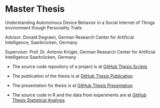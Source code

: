 # Master Thesis
Understanding Autonomous Device Behavior in a Social Internet of Things environment though Personality Traits

Advisor: Donald Degraen, German Research Center for Artificial Intelligence, Saarbrücken, Germany

Supervisor: Prof. Dr. Antonio Krüger, German Research Center for Artificial Intelligence Saarbrücken, Germany

* The source code repository of a project is at [GitHub Thesis Scripts](https://github.com/latifaabdullayeva/AutonomousSystemThesis)

* The publication of the thesis is at [GitHub Thesis Publication](https://github.com/latifaabdullayeva/Thesis/tree/master/Thesis%20Paper)

* The presentation for thesis is at [GitHub Thesis Presentation](https://github.com/latifaabdullayeva/Thesis/tree/master/Thesis%20Presentation)

* The source code in R and the data from experiments are at [GitHub Thesis Statistical Analysis](https://github.com/latifaabdullayeva/ThesisStatisticalAnalysis)
